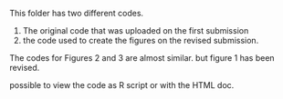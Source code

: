 This folder has two different codes. 
1. The original code that was uploaded on the first submission
2. the code used to create the figures on the revised submission.

The codes for Figures 2 and 3 are almost similar. but figure 1 has been revised. 

possible to view the code as R script or with the HTML doc.
